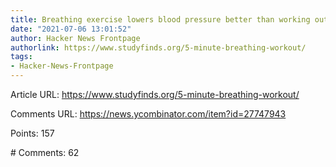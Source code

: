 ```yaml
---
title: Breathing exercise lowers blood pressure better than working out, medication
date: "2021-07-06 13:01:52"
author: Hacker News Frontpage
authorlink: https://www.studyfinds.org/5-minute-breathing-workout/
tags:
- Hacker-News-Frontpage
---
```


<p>Article URL: <a href="https://www.studyfinds.org/5-minute-breathing-workout/">https://www.studyfinds.org/5-minute-breathing-workout/</a></p>
<p>Comments URL: <a href="https://news.ycombinator.com/item?id=27747943">https://news.ycombinator.com/item?id=27747943</a></p>
<p>Points: 157</p>
<p># Comments: 62</p>
